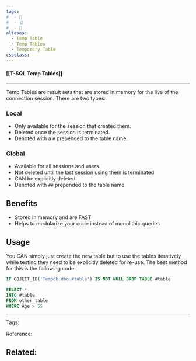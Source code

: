 ```yaml
---
tags:
#  - 🌱️
#  - 🌞️
#  - 🌲️
aliases: 
  - Temp Table
  - Temp Tables
  - Temporary Table
cssclass: 
---
```


#### [[T-SQL Temp Tables]]

---

Temp Tables are result sets that are stored in memory for the live of the connection session. There are two types:

### Local

- Only available for the session that created them.
- Deleted once the session is terminated.
- Denoted with a `#` prepended to the table name.

### Global

- Available for all sessions and users.
- Not deleted until the last session using them is terminated
- CAN be explicitly deleted
- Denoted with `##` prepended to the table name

## Benefits

- Stored in memory and are FAST
- Helps to modularize your code instead of monolithic queries

## Usage

You CAN simply just create the new table but to use the tables iteratively while testing they need to be explicitly deleted for re-use. The best method for this is the following code:

```sql
IF OBJECT_ID('Tempdb.dbo.#table') IS NOT NULL DROP TABLE #table

SELECT *
INTO #table
FROM other_table
WHERE Age > 55
```

---
Tags: 

Reference:

Related:
- 
